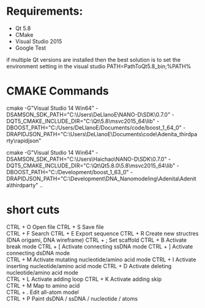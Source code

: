 # Requirements:

- Qt 5.8
- CMake
- Visual Studio 2015
- Google Test

if multiple Qt versions are installed then the best solution is to set the environment setting in the visual studio  PATH=PathToQt5.8_bin;%PATH%

# CMAKE Commands

cmake -G"Visual Studio 14 Win64" -DSAMSON_SDK_PATH="C:\Users\DeLlanoE\NANO-D\SDK\0.7.0" -DQT5_CMAKE_INCLUDE_DIR="C:\Qt\5.8\msvc2015_64\lib" -DBOOST_PATH="C:/Users/DeLlanoE/Documents/code/boost_1_64_0" -DRAPIDJSON_PATH="C:\Users\DeLlanoE\Documents\code\Adenita_thirdparty\rapidjson"

cmake -G"Visual Studio 14 Win64" -DSAMSON_SDK_PATH="C:\Users\Haichao\NANO-D\SDK\0.7.0" -DQT5_CMAKE_INCLUDE_DIR="C:\Qt\Qt5.8.0\5.8\msvc2015_64\lib" -DBOOST_PATH="C:/Development/boost_1_63_0" -DRAPIDJSON_PATH="C:\Development\DNA_Nanomodeling\Adenita\Adenita\thirdparty" ..


# short cuts

CTRL + O 	Open file 
CTRL + S	Save file 	
CTRL + F 	Search
CTRL + E 	Export sequence
CTRL + R 	Create new structres (DNA origami, DNA wireframe)
CTRL + ; 	Set scaffold
CTRL + B 	Activate break mode 
CTRL + [ 	Activate connecting ssDNA mode
CTRL + ]	Activate connecting dsDNA mode 	
CTRL + M	Activate mutating nucleotide/amino acid mode
CTRL + I	Activate inserting nucleotide/amino acid mode
CTRL + D	Activate deleting nucleotide/amino acid mode 	
CTRL + L 	Activate adding loop 
CTRL + K	Activate adding skip 	
CTRL + M	Map to amino acid 	
CTRL + .	Edit all-atom model 	
CTRL + P	Paint dsDNA / ssDNA / nucleotide / atoms